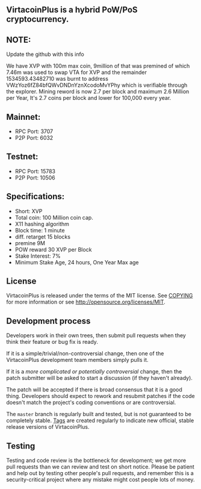 VirtacoinPlus is a hybrid PoW/PoS cryptocurrency.
---------------------------------------------

NOTE:
------

Update the github with this info

We have XVP with 100m max coin, 9million of that was premined of which 7.46m was used to swap VTA for XVP and the 
remainder 1534593.43482710 was burnt to address VWzYoz6fZ84bfQWvDNDnYznXcodoMvYPhy which is verifiable through the explorer.
Mining reword is now 2.7 per block and maximum 2.6 Million per Year, It's 2.7 coins per block and lower for 100,000 every year.


Mainnet:
---------

- RPC Port: 3707
- P2P Port: 6032

Testnet:
---------

- RPC Port: 15783
- P2P Port: 10506

Specifications:
---------------

- Short: XVP
- Total coin: 100 Million coin cap.
- X11 hashing algorithm
- Block time: 1 minute
- diff. retarget 15 blocks
- premine 9M
- POW reward 30 XVP per Block
- Stake Interest: 7%
- Minimum Stake Age, 24 hours, One Year Max age

License
-------

VirtacoinPlus is released under the terms of the MIT license. See [COPYING](COPYING) for more
information or see http://opensource.org/licenses/MIT.

Development process
-------------------

Developers work in their own trees, then submit pull requests when they think
their feature or bug fix is ready.

If it is a simple/trivial/non-controversial change, then one of the VirtacoinPlus
development team members simply pulls it.

If it is a *more complicated or potentially controversial* change, then the patch
submitter will be asked to start a discussion (if they haven't already).

The patch will be accepted if there is broad consensus that it is a good thing.
Developers should expect to rework and resubmit patches if the code doesn't
match the project's coding conventions or are controversial.

The `master` branch is regularly built and tested, but is not guaranteed to be
completely stable. [Tags](https://github.com/VirtacoinPlus/VirtacoinPlus/tags) are created
regularly to indicate new official, stable release versions of VirtacoinPlus.

Testing
-------

Testing and code review is the bottleneck for development; we get more pull
requests than we can review and test on short notice. Please be patient and help out by testing
other people's pull requests, and remember this is a security-critical project where any mistake might cost people
lots of money.

